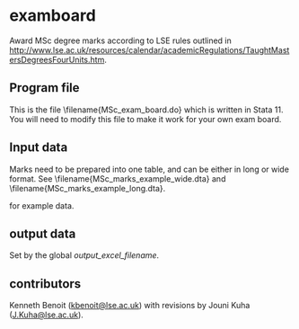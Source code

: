 examboard
=========

Award MSc degree marks according to LSE rules outlined in http://www.lse.ac.uk/resources/calendar/academicRegulations/TaughtMastersDegreesFourUnits.htm.

Program file
------------
This is the file \filename{MSc_exam_board.do} which is written in Stata 11.  You will need to modify this file to make it work for your own exam board.


Input data
----------
Marks need to be prepared into one table, and can be either in long or wide format.  See 
\filename{MSc_marks_example_wide.dta} and \filename{MSc_marks_example_long.dta}.

for example data.

output data
-----------
Set by the global *output_excel_filename*.


contributors
------------
Kenneth Benoit (kbenoit@lse.ac.uk) with revisions by Jouni Kuha (J.Kuha@lse.ac.uk).


